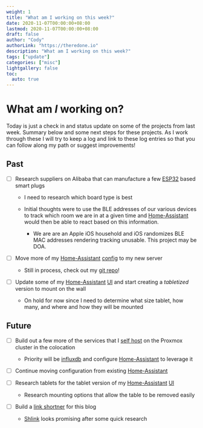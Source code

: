 ```yaml
---
weight: 1
title: "What am I working on this week?"
date: 2020-11-07T00:00:00+08:00
lastmod: 2020-11-07T00:00:00+08:00
draft: false
author: "Cody"
authorLink: "https://theredone.io"
description: "What am I working on this week?"
tags: ["update"]
categories: ["misc"]
lightgallery: false
toc:
  auto: true
---
```


# What am _I_ working on?

Today is just a check in and status update on some of the projects from last week. Summary below and some next steps for these projects. As I work through these I will try to keep a log and link to these log entries so that you can follow along my path or suggest improvements!

## Past

- [ ] Research suppliers on Alibaba that can manufacture a few [ESP32][1] based smart plugs

  - I need to research which board type is best

  - Initial thoughts were to use the BLE addresses of our various devices to track which room we are in at a given time and [Home-Assistant][1] would then be able to react based on this information. 

    - We are are an Apple iOS household and iOS randomizes BLE MAC addresses rendering tracking unusable. This project may be DOA.

- [ ] Move more of my [Home-Assistant][1] [config][2] to my new server

  - Still in process, check out my [git repo][2]!

- [ ] Update some of my [Home-Assistant][1] [UI][2] and start creating a _tabletized_ version to mount on the wall

  - On hold for now since I need to determine what size tablet, how many, and where and how they will be mounted

## Future

- [ ] Build out a few more of the services that I [self host][3] on the Proxmox cluster in the colocation

  - Priority will be [influxdb][4] and configure [Home-Assistant][1] to leverage it

- [ ] Continue moving configuration from existing [Home-Assistant][1]

- [ ] Research tablets for the tablet version of my [Home-Assistant][1] [UI][2]

  - Research mounting options that allow the table to be removed easily

- [ ] Build a [link shortner][5] for this blog

  - [Shlink][6] looks promising after some quick research

<!-- External Links -->
[1]: https://www.home-assistant.io/
[2]: https://github.com/claughinghouse/home-assistant-config
[3]: https://github.com/claughinghouse/infra
[4]: https://hub.docker.com/_/influxdb
[5]: https://github.com/claughinghouse/infra/blob/88bd6a1068f8de667519289687ddd3e8c8963809/hosts.ini#L4
[6]: https://github.com/shlinkio/shlink
